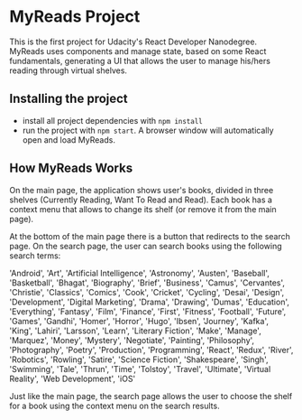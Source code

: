 # MyReads Project

This is the first project for Udacity's React Developer Nanodegree. MyReads uses components and manage state, based on some React fundamentals, generating a UI that allows the user to manage his/hers reading through virtual shelves.

## Installing the project

* install all project dependencies with `npm install`
* run the project with `npm start`. A browser window will automatically open and load MyReads.

## How MyReads Works

On the main page, the application shows user's books, divided in three shelves (Currently Reading, Want To Read and Read). Each book has a context menu that allows to change its shelf (or remove it from the main page). 

At the bottom of the main page there is a button that redirects to the search page. On the search page, the user can search books using the following search terms:

'Android', 'Art', 'Artificial Intelligence', 'Astronomy', 'Austen', 'Baseball', 'Basketball', 'Bhagat', 'Biography', 'Brief', 'Business', 'Camus', 'Cervantes', 'Christie', 'Classics', 'Comics', 'Cook', 'Cricket', 'Cycling', 'Desai', 'Design', 'Development', 'Digital Marketing', 'Drama', 'Drawing', 'Dumas', 'Education', 'Everything', 'Fantasy', 'Film', 'Finance', 'First', 'Fitness', 'Football', 'Future', 'Games', 'Gandhi', 'Homer', 'Horror', 'Hugo', 'Ibsen', 'Journey', 'Kafka', 'King', 'Lahiri', 'Larsson', 'Learn', 'Literary Fiction', 'Make', 'Manage', 'Marquez', 'Money', 'Mystery', 'Negotiate', 'Painting', 'Philosophy', 'Photography', 'Poetry', 'Production', 'Programming', 'React', 'Redux', 'River', 'Robotics', 'Rowling', 'Satire', 'Science Fiction', 'Shakespeare', 'Singh', 'Swimming', 'Tale', 'Thrun', 'Time', 'Tolstoy', 'Travel', 'Ultimate', 'Virtual Reality', 'Web Development', 'iOS'

Just like the main page, the search page allows the user to choose the shelf for a book using the context menu on the search results.
